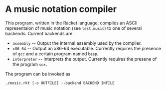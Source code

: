 # A music notation compiler
This program, written in the Racket language, compiles an ASCII representaion of music
notation (see `test.music`) to one of several backends. Current backends are
* `assembly`    -- Output the internal assembly used by the compiler.
* `x86-64`      -- Output an x86-64 executable. Currently requires the presence of `gcc` and a
                   certain program named `beep`.
* `interpreter` -- Interprets the output. Currently requires the presene of the program `sox`.

The program can be invoked as
```
./music.rkt [-o OUTFILE] --backend BACKEND INFILE
```
